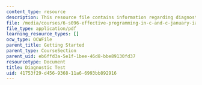 ```yaml
---
content_type: resource
description: This resource file contains information regarding diagnostic test.
file: /media/courses/6-s096-effective-programming-in-c-and-c-january-iap-2014/41753f29d456936811a66993bb892916_MIT6_S096IAP14_diagnostic.pdf
file_type: application/pdf
learning_resource_types: []
ocw_type: OCWFile
parent_title: Getting Started
parent_type: CourseSection
parent_uid: eb6ffd3a-5e1f-1bee-46d8-bbe89130fd37
resourcetype: Document
title: Diagnostic Test
uid: 41753f29-d456-9368-11a6-6993bb892916
---
```


